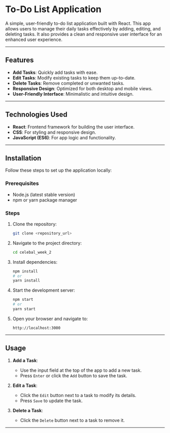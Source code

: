 # To-Do List Application

A simple, user-friendly to-do list application built with React. This app allows users to manage their daily tasks effectively by adding, editing, and deleting tasks. It also provides a clean and responsive user interface for an enhanced user experience.

---

## Features

- **Add Tasks**: Quickly add tasks with ease.
- **Edit Tasks**: Modify existing tasks to keep them up-to-date.
- **Delete Tasks**: Remove completed or unwanted tasks.
- **Responsive Design**: Optimized for both desktop and mobile views.
- **User-Friendly Interface**: Minimalistic and intuitive design.

---

## Technologies Used

- **React**: Frontend framework for building the user interface.
- **CSS**: For styling and responsive design.
- **JavaScript (ES6)**: For app logic and functionality.

---

## Installation

Follow these steps to set up the application locally:

### Prerequisites

- Node.js (latest stable version)
- npm or yarn package manager

### Steps

1. Clone the repository:
   ```bash
   git clone <repository_url>
   ```

2. Navigate to the project directory:
   ```bash
   cd celebal_week_2
   ```

3. Install dependencies:
   ```bash
   npm install
   # or
   yarn install
   ```

4. Start the development server:
   ```bash
   npm start
   # or
   yarn start
   ```

5. Open your browser and navigate to:
   ```
   http://localhost:3000
   ```
---

## Usage

1. **Add a Task**:
   - Use the input field at the top of the app to add a new task.
   - Press `Enter` or click the `Add` button to save the task.

2. **Edit a Task**:
   - Click the `Edit` button next to a task to modify its details.
   - Press `Save` to update the task.

3. **Delete a Task**:
   - Click the `Delete` button next to a task to remove it.

---
